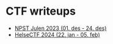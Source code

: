 # CTF writeups

- [NPST Julen 2023 (01. des - 24. des)](./npst23/)
- [HelseCTF 2024 (22. jan - 05. feb)](.helsectf24/)


